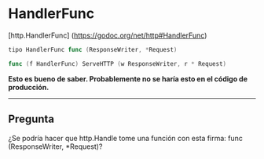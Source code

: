 # HandlerFunc

[http.HandlerFunc] (https://godoc.org/net/http#HandlerFunc)

```Go
tipo HandlerFunc func (ResponseWriter, *Request)
```

```Go
func (f HandlerFunc) ServeHTTP (w ResponseWriter, r * Request)
```

**Esto es bueno de saber. Probablemente no se haría esto en el código de producción.**

***

## Pregunta
¿Se podría hacer que http.Handle tome una función con esta firma: func (ResponseWriter, *Request)?